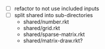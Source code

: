 - [ ] refactor to not use included inputs
- [ ] split shared into sub-directories
  * shared/number.rkt
  * shared/grid.rkt
  * shared/sparse-matrix.rkt
  * shared/matrix-draw.rkt?

